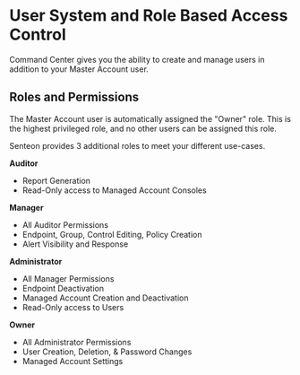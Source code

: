 # User System and Role Based Access Control
Command Center gives you the ability to create and manage users in addition to your Master Account user. 

## Roles and Permissions

The Master Account user is automatically assigned the "Owner" role. This is the highest privileged role, and no other users can be assigned this role.

Senteon provides 3 additional roles to meet your different use-cases.

**Auditor**
  * Report Generation
  * Read-Only access to Managed Account Consoles
 
**Manager**
  * All Auditor Permissions
  * Endpoint, Group, Control Editing, Policy Creation
  * Alert Visibility and Response

 **Administrator**
   * All Manager Permissions 
   * Endpoint Deactivation
   * Managed Account Creation and Deactivation
   * Read-Only access to Users

**Owner**
  * All Administrator Permissions
  * User Creation, Deletion, & Password Changes
  * Managed Account Settings
